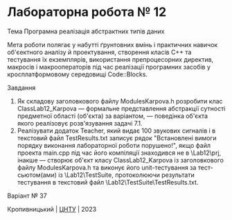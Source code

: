 # Лабораторна робота № 12

Тема Програмна реалізація абстрактних типів даних

Мета роботи полягає у набутті ґрунтовних вмінь і практичних навичок об'єектного аналізу й проектування, створення класів C++ та тестування їх екземплярів, використання препроцесорних директив, макросів і макрооператорів під час реалізації програмних засобів у кросплатформовому середовищі Code::Blocks.

Завдання
1. Як складову заголовкового файлу ModulesKarpova.h розробити клас ClassLab12_Karpova — формальне представлення абстракції сутності предметної області (об'єкта) за варіантом, — поведінка об'єкта якого реалізовує розв'язування задачі 7.1.
2. Реалізувати додаток Teacher, який видає 100 звукових сигналів і в текстовий файл TestResults.txt записує рядок "Встановлені вимоги порядку виконання лабораторної роботи порушено!", якщо файл проекта main.cpp під час його компіляції знаходився не в \Lab12\prj, інакше — створює об'єкт класу ClassLab12_Karpova із заголовкового файлу ModulesKarpova.h та виконує його unit-тестування за тест-сьютом(ами) із \Lab12\TestSuite\, протоколюючи результати тестування в текстовий файл \Lab12\TestSuite\TestResults.txt.

Варіант № 37


Кропивницький | <a href="http://www.kntu.kr.ua/">ЦНТУ</a> | 2023
